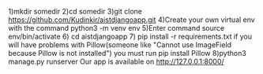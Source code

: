 1)mkdir somedir
2)cd somedir
3)git clone https://github.com/Kudinkir/aistdjangoapp.git
4)Create your own virtual env with the command python3 -m venv env
5)Enter command source env/bin/activate
6) cd aistdjangoapp
7) pip install -r requirements.txt
if you will have problems with Pillow(someone like "Cannot use ImageField because Pillow is not installed")
you must run pip install Pillow
8)python3 manage.py runserver
Our app is available on http://127.0.0.1:8000/ 
